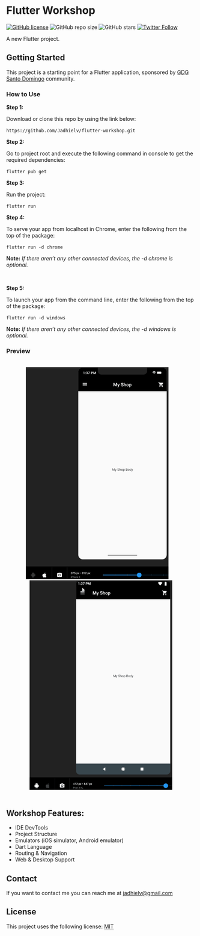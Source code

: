 # Flutter Workshop

[![GitHub license](https://img.shields.io/badge/license-MIT-blue.svg)](https://github.com/Jadhielv/flutter-workshop/blob/master/LICENSE)
![GitHub repo size](https://img.shields.io/github/repo-size/jadhielv/flutter-workshop)
![GitHub stars](https://img.shields.io/github/stars/jadhielv/flutter-workshop?style=social)
[![Twitter Follow](https://img.shields.io/twitter/follow/jadhielv?style=social)](https://twitter.com/intent/follow?screen_name=jadhielv)

A new Flutter project.

## Getting Started

This project is a starting point for a Flutter application, sponsored by [GDG Santo Domingo](https://github.com/gdgsantodomingo) community.

### How to Use

**Step 1:**

Download or clone this repo by using the link below:

```
https://github.com/Jadhielv/flutter-workshop.git
```

**Step 2:**

Go to project root and execute the following command in console to get the required dependencies: 

``` 
flutter pub get 
```

**Step 3:**

Run the project: 

``` 
flutter run
```

**Step 4:**

To serve your app from localhost in Chrome, enter the following from the top of the package: 

``` 
flutter run -d chrome
```

**Note:** *If there aren’t any other connected devices, the -d chrome is optional.*

<br/>

**Step 5:**

To launch your app from the command line, enter the following from the top of the package:

``` 
flutter run -d windows
```

**Note:** *If there aren’t any other connected devices, the -d windows is optional.*

### Preview

<br/>

<div align="center">
    <img width="380" title="iPhone X" src="assets/ios.gif">
        &nbsp;&nbsp;&nbsp;&nbsp;
    <img width="380" title="Pixel 3 XL" src="assets/android.gif">
</div>

<br/>

## Workshop Features:

* IDE DevTools
* Project Structure
* Emulators (iOS simulator, Android emulator)
* Dart Language
* Routing & Navigation
* Web & Desktop Support

## Contact

If you want to contact me you can reach me at <jadhielv@gmail.com>

## License
<!--- If you're not sure which open license to use see https://choosealicense.com/--->

This project uses the following license: [MIT](<https://choosealicense.com/licenses/mit/>)
